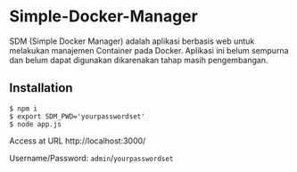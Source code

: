 # Simple-Docker-Manager

SDM (Simple Docker Manager) adalah aplikasi berbasis web untuk melakukan manajemen Container pada Docker. Aplikasi ini belum sempurna dan belum dapat digunakan dikarenakan tahap masih pengembangan.

## Installation

```
$ npm i
$ export SDM_PWD='yourpasswordset'
$ node app.js
```

Access at URL http://localhost:3000/

Username/Password: `admin`/`yourpasswordset`
